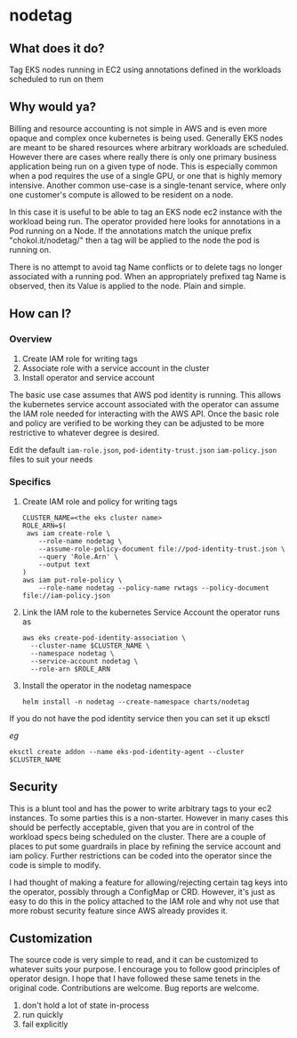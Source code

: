 # nodetag

## What does it do?

Tag EKS nodes running in EC2 using annotations defined in the workloads scheduled to run on them

## Why would ya?

Billing and resource accounting is not simple in AWS and is even more opaque and complex once kubernetes is being used. Generally EKS nodes are meant to be shared resources where arbitrary workloads are scheduled. However there are cases where really there is only one primary business application being run on a given type of node. This is especially common when a pod requires the use of a single GPU, or one that is highly memory intensive. Another common use-case is a single-tenant service, where only one customer's compute is allowed to be resident on a node.

In this case it is useful to be able to tag an EKS node ec2 instance with the workload being run. The operator provided here looks for annotations in a Pod running on a Node. If the annotations match the unique prefix "chokol.it/nodetag/" then a tag will be applied to the node the pod is running on.

There is no attempt to avoid tag Name conflicts or to delete tags no longer associated with a running pod. When an appropriately prefixed tag Name is observed, then its Value is applied to the node. Plain and simple.

## How can I?

### Overview
1. Create IAM role for writing tags
2. Associate role with a service account in the cluster
3. Install operator and service account

The basic use case assumes that AWS pod identity is running. This allows the kubernetes service account associated with the operator can assume the IAM role needed for interacting with the AWS API. Once the basic role and policy are verified to be working they can be adjusted to be more restrictive to whatever degree is desired.

Edit the default `iam-role.json`, `pod-identity-trust.json` `iam-policy.json` files to suit your needs

### Specifics
1. Create IAM role and policy for writing tags
    ```
    CLUSTER_NAME=<the eks cluster name>
    ROLE_ARN=$(
     aws iam create-role \
        --role-name nodetag \
        --assume-role-policy-document file://pod-identity-trust.json \
        --query 'Role.Arn' \
        --output text
    )
    aws iam put-role-policy \
        --role-name nodetag --policy-name rwtags --policy-document file://iam-policy.json
    ```
2. Link the IAM role to the kubernetes Service Account the operator runs as
    ```
    aws eks create-pod-identity-association \
      --cluster-name $CLUSTER_NAME \
      --namespace nodetag \
      --service-account nodetag \
      --role-arn $ROLE_ARN
    ```
3. Install the operator in the nodetag namespace
   ```commandline
   helm install -n nodetag --create-namespace charts/nodetag
   ```

If you do not have the pod identity service then you can set it up eksctl

   *eg*
   ```
   eksctl create addon --name eks-pod-identity-agent --cluster $CLUSTER_NAME
   ```

## Security

This is a blunt tool and has the power to write arbitrary tags to your ec2 instances. To some parties this is a non-starter. However in many cases this should be perfectly acceptable, given that you are in control of the workload specs being scheduled on the cluster. There are a couple of places to put some guardrails in place by refining the service account and iam policy. Further restrictions can be coded into the operator since the code is simple to modify.

I had thought of making a feature for allowing/rejecting certain tag keys into the operator, possibly through a ConfigMap or CRD. However, it's just as easy to do this in the policy attached to the IAM role and why not use that more robust security feature since AWS already provides it.

## Customization

The source code is very simple to read, and it can be customized to whatever suits your purpose. I encourage you to follow good principles of operator design. I hope that I have followed these same tenets in the original code. Contributions are welcome. Bug reports are welcome.

 1. don't hold a lot of state in-process
 2. run quickly
 3. fail explicitly
